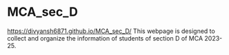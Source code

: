 # MCA_sec_D
https://divyansh6871.github.io/MCA_sec_D/
This webpage is designed to collect and organize the information of students of section D of MCA 2023-25.
